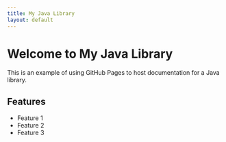 ```yaml
---
title: My Java Library
layout: default
---
```


# Welcome to My Java Library

This is an example of using GitHub Pages to host documentation for a Java library.

## Features

- Feature 1
- Feature 2
- Feature 3
